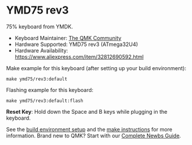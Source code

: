 # YMD75 rev3

75% keyboard from YMDK.

* Keyboard Maintainer: [The QMK Community](https://github.com/qmk)
* Hardware Supported: YMD75 rev3 (ATmega32U4)
* Hardware Availability: <https://www.aliexpress.com/item/32812690592.html>

Make example for this keyboard (after setting up your build environment):

    make ymd75/rev3:default

Flashing example for this keyboard:

    make ymd75/rev3:default:flash

**Reset Key**: Hold down the Space and B keys while plugging in the keyboard.

See the [build environment setup](https://docs.qmk.fm/#/getting_started_build_tools) and the [make instructions](https://docs.qmk.fm/#/getting_started_make_guide) for more information. Brand new to QMK? Start with our [Complete Newbs Guide](https://docs.qmk.fm/#/newbs).
